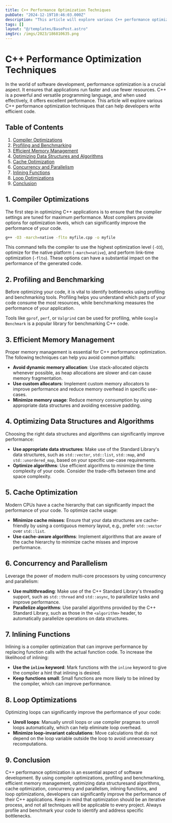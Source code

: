 ```yaml
---
title: C++ Performance Optimization Techniques
pubDate: "2024-12-19T10:46:03.000Z"
description: "This article will explore various C++ performance optimization techniques that can help developers write efficient code."
tags: []
layout: "@/templates/BasePost.astro"
imgSrc: /imgs/2023/186810635.png
---
```

# C++ Performance Optimization Techniques

In the world of software development, performance optimization is a crucial aspect. It ensures that applications run faster and use fewer resources. C++ is a powerful and versatile programming language, and when used effectively, it offers excellent performance. This article will explore various C++ performance optimization techniques that can help developers write efficient code.

## Table of Contents

1. [Compiler Optimizations](#1-compiler-optimizations)
2. [Profiling and Benchmarking](#2-profiling-and-benchmarking)
3. [Efficient Memory Management](#3-efficient-memory-management)
4. [Optimizing Data Structures and Algorithms](#4-optimizing-data-structures-and-algorithms)
5. [Cache Optimization](#5-cache-optimization)
6. [Concurrency and Parallelism](#6-concurrency-and-parallelism)
7. [Inlining Functions](#7-inlining-functions)
8. [Loop Optimizations](#8-loop-optimizations)
9. [Conclusion](#9-conclusion)

## 1. Compiler Optimizations

The first step in optimizing C++ applications is to ensure that the compiler settings are tuned for maximum performance. Most compilers provide options for optimization levels, which can significantly improve the performance of your code.

```bash
g++ -O3 -march=native -flto myfile.cpp -o myfile
```

This command tells the compiler to use the highest optimization level (`-O3`), optimize for the native platform (`-march=native`), and perform link-time optimization (`-flto`). These options can have a substantial impact on the performance of the generated code.

## 2. Profiling and Benchmarking

Before optimizing your code, it is vital to identify bottlenecks using profiling and benchmarking tools. Profiling helps you understand which parts of your code consume the most resources, while benchmarking measures the performance of your application.

Tools like `gprof`, `perf`, or `Valgrind` can be used for profiling, while `Google Benchmark` is a popular library for benchmarking C++ code.

## 3. Efficient Memory Management

Proper memory management is essential for C++ performance optimization. The following techniques can help you avoid common pitfalls:

- **Avoid dynamic memory allocation**: Use stack-allocated objects whenever possible, as heap allocations are slower and can cause memory fragmentation.
- **Use custom allocators**: Implement custom memory allocators to improve performance and reduce memory overhead in specific use-cases.
- **Minimize memory usage**: Reduce memory consumption by using appropriate data structures and avoiding excessive padding.

## 4. Optimizing Data Structures and Algorithms

Choosing the right data structures and algorithms can significantly improve performance:

- **Use appropriate data structures**: Make use of the Standard Library's data structures, such as `std::vector`, `std::list`, `std::map`, and `std::unordered_map`, based on your specific use-case requirements.
- **Optimize algorithms**: Use efficient algorithms to minimize the time complexity of your code. Consider the trade-offs between time and space complexity.

## 5. Cache Optimization

Modern CPUs have a cache hierarchy that can significantly impact the performance of your code. To optimize cache usage:

- **Minimize cache misses**: Ensure that your data structures are cache-friendly by using a contiguous memory layout, e.g., prefer `std::vector` over `std::list`.
- **Use cache-aware algorithms**: Implement algorithms that are aware of the cache hierarchy to minimize cache misses and improve performance.

## 6. Concurrency and Parallelism

Leverage the power of modern multi-core processors by using concurrency and parallelism:

- **Use multithreading**: Make use of the C++ Standard Library's threading support, such as `std::thread` and `std::async`, to parallelize tasks and improve performance.
- **Parallelize algorithms**: Use parallel algorithms provided by the C++ Standard Library, such as those in the `<algorithm>` header, to automatically parallelize operations on data structures.

## 7. Inlining Functions

Inlining is a compiler optimization that can improve performance by replacing function calls with the actual function code. To increase the likelihood of inlining:

- **Use the `inline` keyword**: Mark functions with the `inline` keyword to give the compiler a hint that inlining is desired.
- **Keep functions small**: Small functions are more likely to be inlined by the compiler, which can improve performance.

## 8. Loop Optimizations

Optimizing loops can significantly improve the performance of your code:

- **Unroll loops**: Manually unroll loops or use compiler pragmas to unroll loops automatically, which can help eliminate loop overhead.
- **Minimize loop-invariant calculations**: Move calculations that do not depend on the loop variable outside the loop to avoid unnecessary recomputations.

## 9. Conclusion

C++ performance optimization is an essential aspect of software development. By using compiler optimizations, profiling and benchmarking, efficient memory management, optimizing data structuresand algorithms, cache optimization, concurrency and parallelism, inlining functions, and loop optimizations, developers can significantly improve the performance of their C++ applications. Keep in mind that optimization should be an iterative process, and not all techniques will be applicable to every project. Always profile and benchmark your code to identify and address specific bottlenecks.
